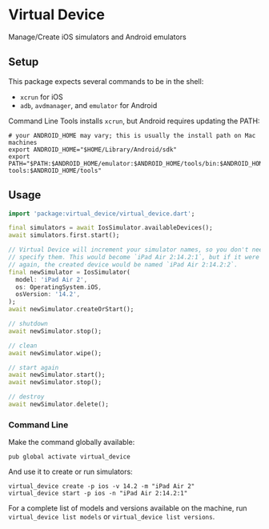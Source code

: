 # Virtual Device

Manage/Create iOS simulators and Android emulators

## Setup

This package expects several commands to be in the shell:
* `xcrun` for iOS
* `adb`, `avdmanager`, and `emulator` for Android

Command Line Tools installs `xcrun`, but Android requires updating the PATH:

```shell
# your ANDROID_HOME may vary; this is usually the install path on Mac machines
export ANDROID_HOME="$HOME/Library/Android/sdk"
export PATH="$PATH:$ANDROID_HOME/emulator:$ANDROID_HOME/tools/bin:$ANDROID_HOME/platform-tools:$ANDROID_HOME/tools"
```

## Usage

```dart
import 'package:virtual_device/virtual_device.dart';

final simulators = await IosSimulator.availableDevices();
await simulators.first.start();

// Virtual Device will increment your simulator names, so you don't need to
// specify them. This would become `iPad Air 2:14.2:1`, but if it were run
// again, the created device would be named `iPad Air 2:14.2:2`.
final newSimulator = IosSimulator(
  model: 'iPad Air 2',
  os: OperatingSystem.iOS,
  osVersion: '14.2',
);
await newSimulator.createOrStart();

// shutdown
await newSimulator.stop();

// clean
await newSimulator.wipe();

// start again
await newSimulator.start();
await newSimulator.stop();

// destroy
await newSimulator.delete();
```

### Command Line

Make the command globally available:

```shell
pub global activate virtual_device
```

And use it to create or run simulators:

```shell
virtual_device create -p ios -v 14.2 -m "iPad Air 2"
virtual_device start -p ios -n "iPad Air 2:14.2:1"
```

For a complete list of models and versions available on the machine, run `virtual_device list models` or `virtual_device list versions`.
